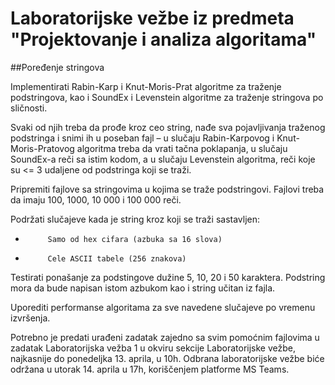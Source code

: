 # Laboratorijske vežbe iz predmeta "Projektovanje i analiza algoritama"

##Poređenje stringova

Implementirati Rabin-Karp i Knut-Moris-Prat algoritme za traženje podstringova, kao i SoundEx i Levenstein algoritme za traženje stringova po sličnosti.

Svaki od njih treba da prođe kroz ceo string, nađe sva pojavljivanja traženog podstringa i snimi ih u poseban fajl – u slučaju Rabin-Karpovog i Knut-Moris-Pratovog algoritma treba da vrati tačna poklapanja, u slučaju SoundEx-a reči sa istim kodom, a u slučaju Levenstein algoritma, reči koje su <= 3 udaljene od podstringa koji se traži.

Pripremiti fajlove sa stringovima u kojima se traže podstringovi. Fajlovi treba da imaju 100, 1000, 10 000 i 100 000 reči.

Podržati slučajeve kada je string kroz koji se traži sastavljen:

-          Samo od hex cifara (azbuka sa 16 slova)

-          Cele ASCII tabele (256 znakova)

Testirati ponašanje za podstingove dužine 5, 10, 20 i 50 karaktera. Podstring mora da bude napisan istom azbukom kao i string učitan iz fajla.

Uporediti performanse algoritama za sve navedene slučajeve po vremenu izvršenja.


Potrebno je predati urađeni zadatak zajedno sa svim pomoćnim fajlovima u zadatak Laboratorijska vežba 1 u okviru sekcije Laboratorijske vežbe, najkasnije do ponedeljka 13. aprila, u 10h. Odbrana laboratorijske vežbe biće održana u utorak 14. aprila u 17h, koriščenjem platforme MS Teams.
